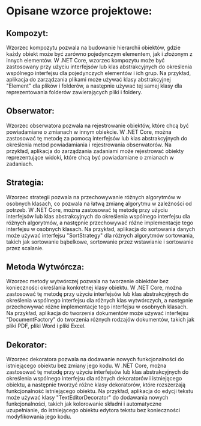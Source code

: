 <h1>Opisane wzorce projektowe:</h1>

<h2>Kompozyt:</h2>
Wzorzec kompozytu pozwala na budowanie hierarchii obiektów, gdzie każdy obiekt może być zarówno pojedynczym elementem, jak i złożonym z innych elementów. W .NET Core, wzorzec kompozytu może być zastosowany przy użyciu interfejsów lub klas abstrakcyjnych do określenia wspólnego interfejsu dla pojedynczych elementów i ich grup. Na przykład, aplikacja do zarządzania plikami może używać klasy abstrakcyjnej "Element" dla plików i folderów, a następnie używać tej samej klasy dla reprezentowania folderów zawierających pliki i foldery.

<h2>Obserwator: </h2>
Wzorzec obserwatora pozwala na rejestrowanie obiektów, które chcą być powiadamiane o zmianach w innym obiekcie. W .NET Core, można zastosować tę metodę za pomocą interfejsów lub klas abstrakcyjnych do określenia metod powiadamiania i rejestrowania obserwatorów. Na przykład, aplikacja do zarządzania zadaniami może rejestrować obiekty reprezentujące widoki, które chcą być powiadamiane o zmianach w zadaniach.

<h2>Strategia: </h2>
Wzorzec strategii pozwala na przechowywanie różnych algorytmów w osobnych klasach, co pozwala na łatwą zmianę algorytmu w zależności od potrzeb. W .NET Core, można zastosować tę metodę przy użyciu interfejsów lub klas abstrakcyjnych do określenia wspólnego interfejsu dla różnych algorytmów, a następnie przechowywać różne implementacje tego interfejsu w osobnych klasach. Na przykład, aplikacja do sortowania danych może używać interfejsu "SortStrategy" dla różnych algorytmów sortowania, takich jak sortowanie bąbelkowe, sortowanie przez wstawianie i sortowanie przez scalanie.

<h2>Metoda Wytwórcza: </h2>
Wzorzec metody wytwórczej pozwala na tworzenie obiektów bez konieczności określania konkretnej klasy obiektu. W .NET Core, można zastosować tę metodę przy użyciu interfejsów lub klas abstrakcyjnych do określenia wspólnego interfejsu dla różnych klas wytwórczych, a następnie przechowywać różne implementacje tego interfejsu w osobnych klasach. Na przykład, aplikacja do tworzenia dokumentów może używać interfejsu "DocumentFactory" do tworzenia różnych rodzajów dokumentów, takich jak pliki PDF, pliki Word i pliki Excel.

<h2>Dekorator: </h2>
Wzorzec dekoratora pozwala na dodawanie nowych funkcjonalności do istniejącego obiektu bez zmiany jego kodu. W .NET Core, można zastosować tę metodę przy użyciu interfejsów lub klas abstrakcyjnych do określenia wspólnego interfejsu dla różnych dekoratorów i istniejącego obiektu, a następnie tworzyć różne klasy dekoratorów, które rozszerzają funkcjonalność istniejącego obiektu. Na przykład, aplikacja do edycji tekstu może używać klasy "TextEditorDecorator" do dodawania nowych funkcjonalności, takich jak kolorowanie składni i automatyczne uzupełnianie, do istniejącego obiektu edytora tekstu bez konieczności modyfikowania jego kodu.
